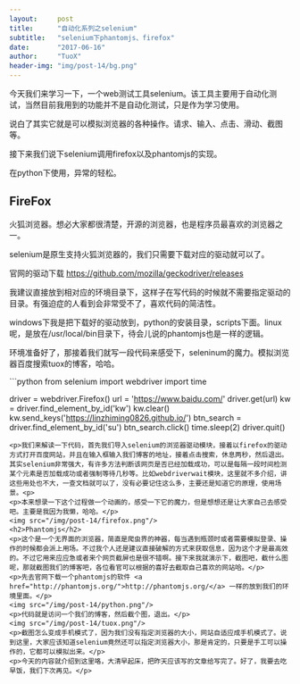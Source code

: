 ```yaml
---
layout:     post
title:      "自动化系列之selenium"
subtitle:   "selenium下phantomjs、firefox"
date:       "2017-06-16"
author:     "TuoX"
header-img: "img/post-14/bg.png"
---
```

<p>今天我们来学习一下，一个web测试工具selenium。该工具主要用于自动化测试，当然目前我用到的功能并不是自动化测试，只是作为学习使用。</p>
<p>说白了其实它就是可以模拟浏览器的各种操作。请求、输入、点击、滑动、截图等。</p>
<p>接下来我们说下selenium调用firefox以及phantomjs的实现。</p>
<p>在python下使用，异常的轻松。</p>
<h2>FireFox</h2>
<p>火狐浏览器。想必大家都很清楚，开源的浏览器，也是程序员最喜欢的浏览器之一。</p>
<p>selenium是原生支持火狐浏览器的，我们只需要下载对应的驱动就可以了。</p>
<p>官网的驱动下载 <a href="https://github.com/mozilla/geckodriver/releases">https://github.com/mozilla/geckodriver/releases</a></p>
<p>我建议直接放到相对应的环境目录下，这样子在写代码的时候就不需要指定驱动的目录。有强迫症的人看到会非常受不了，喜欢代码的简洁性。</p>
<p>windows下我是把下载好的驱动放到，python的安装目录，scripts下面。linux呢，是放在/usr/local/bin目录下，待会儿说的phantomjs也是一样的逻辑。</p>
<p>环境准备好了，那接着我们就写一段代码来感受下，seleninum的魔力。模拟浏览器百度搜索tuox的博客，哈哈。</p>
```python
from selenium import webdriver
import time


driver = webdriver.Firefox()
url = 'https://www.baidu.com/'
driver.get(url)
kw = driver.find_element_by_id('kw')
kw.clear()
kw.send_keys('https://linzhiming0826.github.io/')
btn_search = driver.find_element_by_id('su')
btn_search.click()
time.sleep(2)
driver.quit()
```
<p>我们来解读一下代码，首先我们导入selenium的浏览器驱动模块，接着以firefox的驱动方式打开百度网站，并且在输入框输入我们博客的地址，接着点击搜索，休息两秒，然后退出。其实selenium非常强大，有许多方法判断该网页是否已经加载成功，可以是每隔一段时间检测某个元素是否加载成功或者强制等待几秒等。比如webdriverwait模块，这里就不多介绍，讲这些用处也不大，一查文档就可以了，没有必要记住这么多，主要还是知道它的原理，使用场景。<p>
<p>本来想录一下这个过程做一个动画的，感受一下它的魔力，但是想想还是让大家自己去感受吧。主要是我因为我懒，哈哈。</p>
<img src="/img/post-14/firefox.png"/>
<h2>Phantomjs</h2>
<p>这个是一个无界面的浏览器，简直是爬虫界的神器，每当遇到瓶颈时或者需要模拟登录、操作的时候都会派上用场。不过我个人还是建议直接破解的方式来获取信息，因为这个才是最高效的。不过它用来应应急或者来个网页截屏也是很不错啊。接下来我就演示下，截图吧，截什么图呢，那就截图我们的博客吧，各位看官可以根据的喜好去截取自己喜欢的网站哈。</p>
<p>先去官网下载一个phantomjs的软件 <a href="http://phantomjs.org/">http://phantomjs.org/</a> 一样的放到我们的环境里面。</p>
<img src="/img/post-14/python.png"/>
<p>代码就是访问一个我们的博客，然后截个图，退出。</p>
<img src="/img/post-14/tuox.png"/>
<p>截图怎么变成手机模式了，因为我们没有指定浏览器的大小，网站自适应成手机模式了。说到这里，大家应该知道selenium竟然还可以指定浏览器大小，那是肯定的，只要是手工可以操作的，它都可以模拟出来。</p>
<p>今天的内容就介绍到这里咯，大清早起床，把昨天应该写的文章给写完了。好了，我要去吃早饭，我们下次再见。</p>